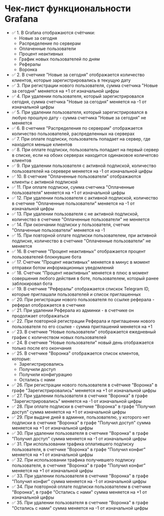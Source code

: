 # Чек-лист функциональности Grafana

- ✅ 1. В Grafana отображаются счётчики:
   - Новые за сегодня
   - Распределение по серверам
   - Оплаченные пользователи
   - Процент неактивных
   - График новых пользователей по дням
   - Рефералы
   - Воронка
- ✅ 2. В счетчике "Новые за сегодня" отображается количество клиентов, которые зарегистрировались в текущую дату
- ✅ 3. При регистрации нового пользователя, сумма счетчика "Новые за сегодня" меняется на +1 от изначальной цифры
- ✅ 4. При удалении пользователя, который зарегистрировался сегодня, сумма счетчика "Новые за сегодня" меняется на -1 от изначальной цифры
- ✅ 5. При удалении пользователя, который зарегистрировался в любую прошлую дату - сумма счетчика "Новые за сегодня" не меняется
- ✅ 6. В счетчике "Распределения по серверам" отображается количество пользователей, распределенных на серверах
- ✅ 7. При оплате подписки, пользователь попадает на сервер, где находится меньше клиентов
- ✅ 8. При оплате подписки, пользователь попадает на первый сервер в списке, если на обоих серверах находится одинаковое количетсво клиентов
- ✅ 9. При удалении пользователя с активной подпиской, количество пользователей на серевере меняется на -1 от изначальной цифры
- ✅ 10. В счетчкие "Оплаченные пользователи" отображаются клиенты с активной подпиской
- ✅ 11. При оплате подписки, сумма счетчика "Оплаченные пользователя" меняется на +1 от изначальной цифры
- ✅ 12. При удалении пользователя с активной подпиской, количество в счетчике "Оплаченные пользователи" меняется на -1 от изначальной цифры
- ✅ 13. При удалении пользователя с не активной подпиской, количество в счетчике "Оплаченные пользователи" не меняется
- ✅ 14. При окончании подписки у пользователя, счетчик "Оплаченные пользователи" меняется на -1
- ✅ 15. При повторной оплате подписки пользователем, при активной подписке, количество в счетчике "Оплаченные пользователи" не меняется
- ✅ 16. В счетчике "Процент неактивных" отображается процент пользователей блокнувшие бота
- ✅ 17. Счетчик "Процент неактивных" меняется в минус в момент отправки ботом информационных уведомлений
- ✅ 18. Счетчик "Процент неактивных" меняется в плюс в момент совершения любого действия в боте, пользователем, который ранее заблокировал бота
- ✅ 19. В счетчике "Рефералы" отображается спискок Telegram ID, которые приглашали пользователей и список приглашенных
- ✅ 20. При регистрации нового пользователя по ссылке реферала - реферал отображается в счетчике
- ✅ 21. При удалении Реферала из админки - в счетчике он продолжает отображаться 
- ✅ 22. При повторной регистрации Реферала и приглашении нового пользователя по его ссылке - сумма приглашений меняется на +1
- ✅ 23. В счетчике "Новые пользователи" отображается ежедневный график с количеством новых пользователей
- ✅ 24. В счетчике "Новые пользователи" новый день отображается только после его окончания
- ✅ 25. В счетчике "Воронка" отображается список клиентов, которые:
    - Зарегистрировались
    - Получили доступ
    - Получили конфигурацию
    - Остались с нами
- ✅ 26. При регистрации нового пользователя в счётчике "Воронка" в графе "Зарегистрировались" меняется на +1 от изначальной цифры
- ✅ 27. При удалении пользователя в счетчике "Воронка" в графе "Зарегистрировались" меняется на -1 от изначальной цифры
- ✅ 28. При оплате подписки в счетчике "Воронка" в графе "Получил доступ" сумма меняется на +1 от изначальной цифры
- ✅ 29. При выдаче дней в админке, пользователю, у которого нет подписки в счетчике "Воронка" в графе "Получил доступ" сумма меняется на +1 от изначальной цифры
- ✅ 30. При удалении пользователя в счетчике "Воронка" в графе "Получил доступ" сумма меняется на -1 от изначальной цифры
- ✅ 31. При использовании трафика оплатившего подписку пользователя, в счетчике "Воронка" в графе "Получил конфиг" меняется на +1 от изначальной цифры
- ✅ 32. При использовании трафика получившего подписку пользователя, в счетчике "Воронка" в графе "Получил конфиг" меняется на +1 от изначальной цифры
- ✅ 33. При удалении пользователя в счетчике "Воронка" в графе "Получил конфиг" сумма меняется на -1 от изначальной цифры
- ✅ 34. При повторной оплате подписки пользователем в счетчике "Воронка", в графе "Остались с нами" сумма меняется на +1 от изначальной цифры
- ✅ 35. При удалении пользователя в счетчике "Воронка" в графе "Остались с нами" сумма меняется на -1 от изначальной цифры 
